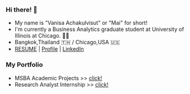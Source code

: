 ### Hi there! 👋 
- My name is "Vanisa Achakulvisut" or "Mai" for short!
- I'm currently a Business Analytics graduate student at University of Illinois at Chicago. :woman_student: 
- Bangkok,Thailand :thailand: / Chicago,USA :us:
- [RESUME](https://maimaiva.github.io/resume/) | [Profile](https://maivanisa1.wixsite.com/my-profile) | [LinkedIn](https://www.linkedin.com/in/vanisaachakulvisut/)

### My Portfolio 
- MSBA Academic Projects >> [click!](https://github.com/maimaiva/academic-projects-msba)
- Research Analyst Internship >> [click!](https://github.com/maimaiva/Research-Analyst-Internship)
